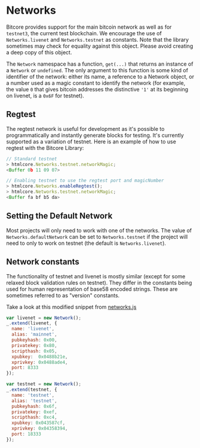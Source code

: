 # Networks

Bitcore provides support for the main bitcoin network as well as for `testnet3`, the current test blockchain. We encourage the use of `Networks.livenet` and `Networks.testnet` as constants. Note that the library sometimes may check for equality against this object. Please avoid creating a deep copy of this object.

The `Network` namespace has a function, `get(...)` that returns an instance of a `Network` or `undefined`. The only argument to this function is some kind of identifier of the network: either its name, a reference to a Network object, or a number used as a magic constant to identify the network (for example, the value `0` that gives bitcoin addresses the distinctive `'1'` at its beginning on livenet, is a `0x6F` for testnet).

## Regtest

The regtest network is useful for development as it's possible to programmatically and instantly generate blocks for testing. It's currently supported as a variation of testnet. Here is an example of how to use regtest with the Bitcore Library:

```js
// Standard testnet
> htmlcore.Networks.testnet.networkMagic;
<Buffer 0b 11 09 07>
```

```js
// Enabling testnet to use the regtest port and magicNumber
> htmlcore.Networks.enableRegtest();
> htmlcore.Networks.testnet.networkMagic;
<Buffer fa bf b5 da>
```

## Setting the Default Network

Most projects will only need to work with one of the networks. The value of `Networks.defaultNetwork` can be set to `Networks.testnet` if the project will need to only to work on testnet (the default is `Networks.livenet`).

## Network constants

The functionality of testnet and livenet is mostly similar (except for some relaxed block validation rules on testnet). They differ in the constants being used for human representation of base58 encoded strings. These are sometimes referred to as "version" constants.

Take a look at this modified snippet from [networks.js](https://github.com/bitpay/htmlcore/blob/master/packages/htmlcore-lib/lib/networks.js)

```javascript
var livenet = new Network();
_.extend(livenet, {
  name: 'livenet',
  alias: 'mainnet',
  pubkeyhash: 0x00,
  privatekey: 0x80,
  scripthash: 0x05,
  xpubkey:  0x0488b21e,
  xprivkey: 0x0488ade4,
  port: 8333
});

var testnet = new Network();
_.extend(testnet, {
  name: 'testnet',
  alias: 'testnet',
  pubkeyhash: 0x6f,
  privatekey: 0xef,
  scripthash: 0xc4,
  xpubkey: 0x043587cf,
  xprivkey: 0x04358394,
  port: 18333
});
```
